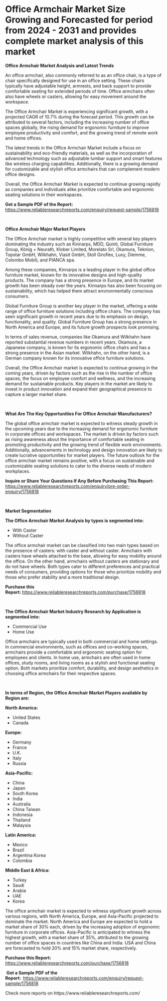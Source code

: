 <p><h1>Office Armchair Market Size Growing and Forecasted for period from 2024 - 2031 and provides complete market analysis of this market</h1></p><p><strong>Office Armchair Market Analysis and Latest Trends</strong></p>
<p><p>An office armchair, also commonly referred to as an office chair, is a type of chair specifically designed for use in an office setting. These chairs typically have adjustable height, armrests, and back support to provide comfortable seating for extended periods of time. Office armchairs often also have wheels or casters, allowing for easy movement around the workspace.</p><p>The Office Armchair Market is experiencing significant growth, with a projected CAGR of 10.7% during the forecast period. This growth can be attributed to several factors, including the increasing number of office spaces globally, the rising demand for ergonomic furniture to improve employee productivity and comfort, and the growing trend of remote work and home offices.</p><p>The latest trends in the Office Armchair Market include a focus on sustainability and eco-friendly materials, as well as the incorporation of advanced technology such as adjustable lumbar support and smart features like wireless charging capabilities. Additionally, there is a growing demand for customizable and stylish office armchairs that can complement modern office designs.</p><p>Overall, the Office Armchair Market is expected to continue growing rapidly as companies and individuals alike prioritize comfortable and ergonomic seating solutions in their workspaces.</p></p>
<p><strong>Get a Sample PDF of the Report:&nbsp;</strong> <a href="https://www.reliableresearchreports.com/enquiry/request-sample/1756818">https://www.reliableresearchreports.com/enquiry/request-sample/1756818</a></p>
<p>&nbsp;</p>
<p><strong>Office Armchair Major Market Players</strong></p>
<p><p>The Office Armchair market is highly competitive with several key players dominating the industry such as Kinnarps, MDD, Quinti, Global Furniture Group, König + Neurath, Klober Limited, Morelato Srl, Okamura, Teknion, Topstar GmbH, Wilkhahn, Viasit GmbH, Stoll Giroflex, Luxy, Diemme, Colombo Mobili, and PIANCA spa.</p><p>Among these companies, Kinnarps is a leading player in the global office furniture market, known for its innovative designs and high-quality products. The company has a strong presence in Europe, and its market growth has been steady over the years. Kinnarps has also been focusing on sustainability, which has helped them attract environmentally conscious consumers.</p><p>Global Furniture Group is another key player in the market, offering a wide range of office furniture solutions including office chairs. The company has seen significant growth in recent years due to its emphasis on design, functionality, and quality. Global Furniture Group has a strong presence in North America and Europe, and its future growth prospects look promising.</p><p>In terms of sales revenue, companies like Okamura and Wilkhahn have reported substantial revenue numbers in recent years. Okamura, a Japanese company, is known for its ergonomic office chairs and has a strong presence in the Asian market. Wilkhahn, on the other hand, is a German company known for its innovative office furniture solutions.</p><p>Overall, the Office Armchair market is expected to continue growing in the coming years, driven by factors such as the rise in the number of office spaces, the focus on employee comfort and wellness, and the increasing demand for sustainable products. Key players in the market are likely to invest in product innovation and expand their geographical presence to capture a larger market share.</p></p>
<p>&nbsp;</p>
<p><strong>What Are The Key Opportunities For Office Armchair Manufacturers?</strong></p>
<p><p>The global office armchair market is expected to witness steady growth in the upcoming years due to the increasing demand for ergonomic furniture in corporate offices and workspaces. The market is driven by factors such as rising awareness about the importance of comfortable seating in promoting productivity and the growing trend of flexible work environments. Additionally, advancements in technology and design innovation are likely to create lucrative opportunities for market players. The future outlook for the office armchair market remains positive, with a focus on sustainable and customizable seating solutions to cater to the diverse needs of modern workplaces.</p></p>
<p><strong>Inquire or Share Your Questions If Any Before Purchasing This Report:</strong> <a href="https://www.reliableresearchreports.com/enquiry/pre-order-enquiry/1756818">https://www.reliableresearchreports.com/enquiry/pre-order-enquiry/1756818</a></p>
<p>&nbsp;</p>
<p><strong>Market Segmentation</strong></p>
<p><strong>The Office Armchair Market Analysis by types is segmented into:</strong></p>
<p><ul><li>With Caster</li><li>Without Caster</li></ul></p>
<p><p>The office armchair market can be classified into two main types based on the presence of casters: with caster and without caster. Armchairs with casters have wheels attached to the base, allowing for easy mobility around the office. On the other hand, armchairs without casters are stationary and do not have wheels. Both types cater to different preferences and practical needs of consumers, providing options for those who prioritize mobility and those who prefer stability and a more traditional design.</p></p>
<p><strong>Purchase this Report:&nbsp;</strong><a href="https://www.reliableresearchreports.com/purchase/1756818">https://www.reliableresearchreports.com/purchase/1756818</a></p>
<p>&nbsp;</p>
<p><strong>The Office Armchair Market Industry Research by Application is segmented into:</strong></p>
<p><ul><li>Commercial Use</li><li>Home Use</li></ul></p>
<p><p>Office armchairs are typically used in both commercial and home settings. In commercial environments, such as offices and co-working spaces, armchairs provide a comfortable and ergonomic seating option for employees and clients. In home use, armchairs are often used in home offices, study rooms, and living rooms as a stylish and functional seating option. Both markets prioritize comfort, durability, and design aesthetics in choosing office armchairs for their respective spaces.</p></p>
<p>&nbsp;</p>
<p><strong>In terms of Region, the Office Armchair Market Players available by Region are:</strong></p>
<p>
    <p> <strong> North America: </strong>
        <ul>
            <li>United States</li>
            <li>Canada</li>
        </ul>
        </p> 
    <p> <strong> Europe: </strong>
        <ul>
            <li>Germany</li>
            <li>France</li>
            <li>U.K.</li>
            <li>Italy</li>
            <li>Russia</li>
        </ul>
        </p> 
    <p> <strong> Asia-Pacific: </strong>
        <ul>
            <li>China</li>
            <li>Japan</li>
            <li>South Korea</li>
            <li>India</li>
            <li>Australia</li>
            <li>China Taiwan</li>
            <li>Indonesia</li>
            <li>Thailand</li>
            <li>Malaysia</li>
        </ul>
        </p> 
    <p> <strong> Latin America: </strong>
        <ul>
            <li>Mexico</li>
            <li>Brazil</li>
            <li>Argentina Korea</li>
            <li>Colombia</li>
        </ul>
        </p> 
    <p> <strong> Middle East & Africa: </strong>
        <ul>
            <li>Turkey</li>
            <li>Saudi</li>
            <li>Arabia</li>
            <li>UAE</li>
            <li>Korea</li>
        </ul>
    </p>
    </p>
<p><p>The office armchair market is expected to witness significant growth across various regions, with North America, Europe, and Asia-Pacific projected to dominate the market. North America and Europe are expected to hold a market share of 30% each, driven by the increasing adoption of ergonomic furniture in corporate offices. Asia-Pacific is anticipated to witness the highest growth, with a market share of 35%, attributed to the growing number of office spaces in countries like China and India. USA and China are forecasted to hold 20% and 15% market share, respectively.</p></p>
<p><strong>Purchase this Report: </strong><a href="https://www.reliableresearchreports.com/purchase/1756818">https://www.reliableresearchreports.com/purchase/1756818</a></p>
<p>&nbsp;<strong>Get a Sample PDF of the Report:&nbsp;&nbsp;</strong><a href="https://www.reliableresearchreports.com/enquiry/request-sample/1756818">https://www.reliableresearchreports.com/enquiry/request-sample/1756818</a></p>
<p><strong></strong></p>
<p>Check more reports on https://www.reliableresearchreports.com/</p>
